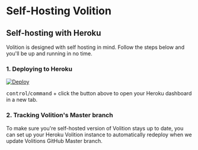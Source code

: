 # Self-Hosting Volition

## Self-hosting with Heroku

Volition is designed with self hosting in mind. Follow the steps below and you'll be up and running in no time.

### 1. Deploying to Heroku

[![Deploy](https://www.herokucdn.com/deploy/button.svg)](https://heroku.com/deploy?template=https://github.com/usevolition/volition)

<kbd>control</kbd>/<kbd>command</kbd> + click the button above to open your Heroku dashboard in a new tab.

### 2. Tracking Volition's Master branch
To make sure you're self-hosted version of Volition stays up to date, you can set up your Heroku Volition instance to automatically redeploy when we update Volitions GitHub Master branch.
